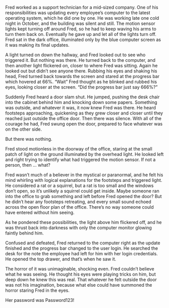 Fred worked as a support technician for a mid-sized company. One of his responsibilities was updating every employee’s computer to the latest operating system, which he did one by one. He was working late one cold night in October, and the building was silent and still. The motion sensor lights kept turning off around Fred, so he had to keep waving his arms to turn them back on. Eventually he gave up and let all of the lights turn off. Fred sat in the dark office, illuminated only by the blue computer screen as it was making its final updates.

A light turned on down the hallway, and Fred looked out to see who triggered it. But nothing was there. He turned back to the computer, and then another light flickered on, closer to where Fred was sitting. Again he looked out but didn’t see anyone there. Rubbing his eyes and shaking his head, Fred turned back towards the screen and stared at the progress bar which hovered at 66%. “Wait” Fred thought as he blinked and rubbed his eyes, looking closer at the screen. “Did the progress bar just say 666%?”

Suddenly Fred heard a door slam shut. He jumped, pushing the desk chair into the cabinet behind him and knocking down some papers. Something was outside, and whatever it was, it now knew Fred was there. He heard footsteps approaching, quickening as they grew closer and closer until they reached just outside the office door. Then there was silence. With all of the courage he had, Fred swung open the door, prepared to face whatever was on the other side. 

But there was nothing.

Fred stood motionless in the doorway of the office, staring at the small patch of light on the ground illuminated by the overhead light. He looked left and right trying to identify what had triggered the motion sensor. If not a person, then … what?

Fred wasn’t much of a believer in the mystical or paranormal, and he felt his mind whirling with logical explanations for the footsteps and triggered light. He considered a rat or a squirrel, but a rat is too small and the windows don’t open, so it’s unlikely a squirrel could get inside. Maybe someone ran into the office to grab something and left before Fred opened the door? But he didn’t hear any footsteps retreating, and every small sound echoed across the open floor plan of the office. There’s no way someone could have entered without him seeing.

As he pondered these possibilities, the light above him flickered off, and he was thrust back into darkness with only the computer monitor glowing faintly behind him.

Confused and defeated, Fred returned to the computer right as the update finished and the progress bar changed to the user login. He searched the desk for the note the employee had left for him with her login credentials. He opened the top drawer, and that’s when he saw it.

The horror of it was unimaginable, shocking even. Fred couldn’t believe what he was seeing. He thought his eyes were playing tricks on him, but deep down he knew this was real. That whatever he felt outside the door was not his imagination, because what else could have summoned the horror staring Fred in the eyes.

Her password was Password123!